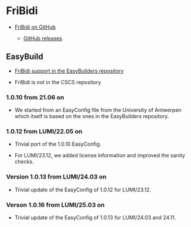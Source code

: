 # FriBidi

-   [FriBidi on GitHub](https://github.com/fribidi/fribidi)

    -   [GitHub releases](https://github.com/fribidi/fribidi/releases)


## EasyBuild

-    [FriBidi support in the EasyBuilders repository](https://github.com/easybuilders/easybuild-easyconfigs/tree/develop/easybuild/easyconfigs/f/FriBidi)

-   FriBidi is not in the CSCS repository


### 1.0.10 from 21.06 on

-   We started from an EasyConfig file from the University of Antwerpen which
    itself is based on the ones in the EasyBuilders repository.


### 1.0.12 from LUMI/22.05 on

-   Trivial port of the 1.0.10 EasyConfig.

-   For LUMI/23.12, we added license information and improved the sanity checks.


### Version 1.0.13 from LUMI/24.03 on

-   Trivial update of the EasyConfig of 1.0.12 for LUMI/23.12.


### Verson 1.0.16 from LUMI/25.03 on

-   Trivial update of the EasyConfig of 1.0.13 for LUMI/24.03 and 24.11.

